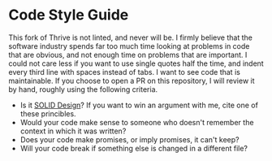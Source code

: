 Code Style Guide
================

This fork of Thrive is not linted, and never will be. I firmly believe that the software industry spends far too much time looking at problems in code that are obvious, and not enough time on problems that are important. I could not care less if you want to use single quotes half the time, and indent every third line with spaces instead of tabs. I want to see code that is maintainable. If you choose to open a PR on this repository, I will review it by hand, roughly using the following criteria.

* Is it [SOLID Design](https://www.digitalocean.com/community/conceptual_articles/s-o-l-i-d-the-first-five-principles-of-object-oriented-design)? If you want to win an argument with me, cite one of these princibles.
* Would your code make sense to someone who doesn't remember the context in which it was written?
* Does your code make promises, or imply promises, it can't keep?
* Will your code break if something else is changed in a different file?
